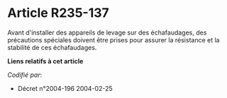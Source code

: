 # Article R235-137

Avant d'installer des appareils de levage sur des échafaudages, des précautions spéciales doivent être prises pour assurer la
résistance et la stabilité de ces échafaudages.

**Liens relatifs à cet article**

_Codifié par_:

  - Décret n°2004-196 2004-02-25
